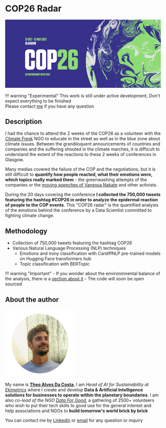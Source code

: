 # COP26 Radar
![](./img/COP26_banners.png)

!!! warning "Experimental"
    This work is still under active development, Don't expect everything to be finished<br>
    Please contact [me](mailto:theo.alves.da.costa@gmail.com) if you have any question

## Description

I had the chance to attend the 2 weeks of the COP26 as a volunteer with the [Climate Fresk](https://climatefresk.org/) NGO to educate in the street as well as in the blue zone about climate issues. Between the grandiloquent announcements of countries and companies and the suffering shouted in the climate marches, it is difficult to understand the extent of the reactions to these 2 weeks of conferences in Glasgow. 

Many medias covered the failure of the COP and the negotiations, but it is still difficult to **quantify how people reacted, what their emotions were, which topics really marked them** - the greenwashing attempts of the companies or the [moving speeches of Vanessa Nakate](https://www.youtube.com/watch?v=cuuOts3jL3I) and other activists. 

During the 20 days covering the conference **I collected the 750,000 tweets featuring the hashtag #COP26 in order to analyze the epidermal reaction of people to the COP events**. This "COP26 radar" is the quantified analysis of the emotions behind the conference by a Data Scientist committed to fighting climate change. 

## Methodology
- Collection of 750,000 tweets featuring the hashtag COP26
- Various Natural Language Processing (NLP) techniques
    - Emotions and irony classification with CardiffNLP pre-trained models on Hugging Face transformers hub
    - Topic classification with BERTopic

!!! warning "Important"
    - If you wonder about the environmnental balance of the analysis, there is a [section about it](/cop26radar/carbon-footprint)
    - The code will soon be open sourced

## About the author
![](img/theoround.png)

My name is [**Theo Alves Da Costa**](https://www.linkedin.com/in/th%C3%A9o-alves-da-costa-09397a82/), I am *Head of AI for Sustainability at [Ekimetrics](https://www.ekimetrics.com)* where I create and develop **Data & Artificial Intelligence solutions for businesses to operate within the planetary boundaries**. I am also *co-lead of the NGO [Data For Good](https://dataforgood.fr)*, a gathering of 2500+ volunteers who wish to put their tech skills to good use for the general interest and help associations and NGOs to **build tomorrow's world brick by brick** 

You can contact me by [Linkedin](https://www.linkedin.com/in/th%C3%A9o-alves-da-costa-09397a82/) or [email](mailto:theo.alves.da.costa@gmail.com) for any question or inquiry